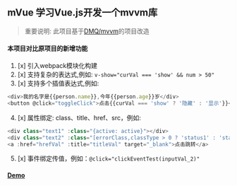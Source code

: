 ## mVue 学习Vue.js开发一个mvvm库
> 重要说明: 此项目基于[DMQ/mvvm](https://github.com/DMQ/mvvm)的项目改造

#### 本项目对比原项目的新增功能
1. [x] 引入webpack模块化构建
2. [x] 支持复杂的表达式,例如: `v-show="curVal === 'show' && num > 50"`
3. [x] 支持多个插值表达式,例如:
```javascript
<div>我的名字是{{person.name}},今年{{person.age}}岁</div>
<button @click="toggleClick">点击{{curVal === 'show' ? '隐藏' : '显示'}}</button>
```
4. [x] 属性绑定: class、title、href、src，例如:
```javascript
<div class="text1" :class="{active: active}"></div>
<div class="text2" :class="[errorClass,classType > 0 ? 'status1' : 'status0']"></div>
<a :href="hrefVal" :title="titleVal" target="_blank">点击跳转</a>
```
5. [x] 事件绑定传值，例如：`@click="clickEventTest(inputVal_2)"`
#### [Demo](https://leegsen7.github.io/mVue/index.html)